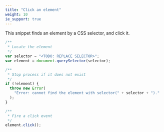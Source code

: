 ```yaml
---
title: "Click an element"
weight: 10
ie_support: true
---
```


This snippet finds an element by a CSS selector, and click it.

```js
/**
 * Locate the element
 */
var selector = "<TODO: REPLACE SELECTOR>";
var element = document.querySelector(selector);

/**
 * Stop process if it does not exist
 */
if (!element) {
  throw new Error(
    "Error: cannot find the element with selector(" + selector + ")."
  );
}

/**
 * Fire a click event
 */
element.click();
```
